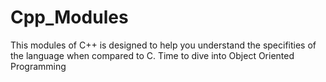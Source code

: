 # Cpp_Modules
This modules of C++ is designed to help you understand the specifities of the language when compared to C. Time to dive into Object Oriented Programming
